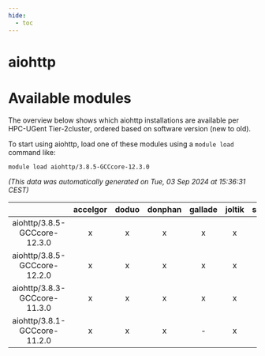 ```yaml
---
hide:
  - toc
---
```


aiohttp
=======

# Available modules


The overview below shows which aiohttp installations are available per HPC-UGent Tier-2cluster, ordered based on software version (new to old).

To start using aiohttp, load one of these modules using a `module load` command like:

```shell
module load aiohttp/3.8.5-GCCcore-12.3.0
```

*(This data was automatically generated on Tue, 03 Sep 2024 at 15:36:31 CEST)*  

| |accelgor|doduo|donphan|gallade|joltik|shinx|skitty|
| :---: | :---: | :---: | :---: | :---: | :---: | :---: | :---: |
|aiohttp/3.8.5-GCCcore-12.3.0|x|x|x|x|x|x|x|
|aiohttp/3.8.5-GCCcore-12.2.0|x|x|x|x|x|x|x|
|aiohttp/3.8.3-GCCcore-11.3.0|x|x|x|x|x|-|x|
|aiohttp/3.8.1-GCCcore-11.2.0|x|x|x|-|x|-|x|
